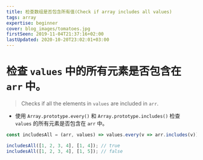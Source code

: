 ```yaml
---
title: 检查数组是否包含所有值(Check if array includes all values)
tags: array
expertise: beginner
cover: blog_images/tomatoes.jpg
firstSeen: 2019-11-04T21:37:16+02:00
lastUpdated: 2020-10-20T23:02:01+03:00
---
```


# 检查 `values` 中的所有元素是否包含在 `arr` 中。
> Checks if all the elements in `values` are included in `arr`.

- 使用 `Array.prototype.every()` 和 `Array.prototype.includes()` 检查 `values` 的所有元素是否包含在 `arr` 中。

```js
const includesAll = (arr, values) => values.every(v => arr.includes(v));
```

```js
includesAll([1, 2, 3, 4], [1, 4]); // true
includesAll([1, 2, 3, 4], [1, 5]); // false
```
